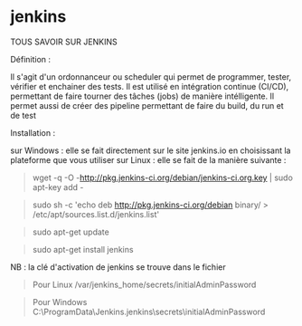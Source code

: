 # jenkins

TOUS SAVOIR SUR JENKINS

Définition : 

Il s'agit d'un ordonnanceur ou scheduler qui permet de programmer, tester, vérifier et enchainer des tests.
Il est utilisé en intégration continue (CI/CD), permettant de faire tourner des tâches (jobs) de manière intélligente.
Il permet aussi de créer des pipeline permettant de faire du build, du run et de test

Installation : 

sur Windows : elle se fait directement sur le site jenkins.io en choisissant la plateforme que vous utiliser
sur Linux : elle se fait de la manière suivante : 

  > wget -q -O -http://pkg.jenkins-ci.org/debian/jenkins-ci.org.key | sudo apt-key add -

  > sudo sh -c 'echo deb http://pkg.jenkins-ci.org/debian binary/ > /etc/apt/sources.list.d/jenkins.list'

  > sudo apt-get update

  > sudo apt-get install jenkins

NB : la clé d'activation de jenkins se trouve dans le fichier 

  > Pour Linux /var/jenkins_home/secrets/initialAdminPassword

  > Pour Windows C:\ProgramData\Jenkins\.jenkins\secrets\initialAdminPassword
